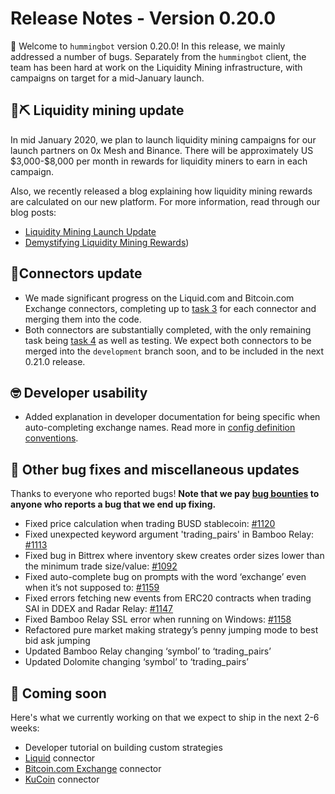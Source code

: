 # Release Notes - Version 0.20.0

🚀 Welcome to `hummingbot` version 0.20.0! In this release, we mainly addressed a number of bugs. Separately from the `hummingbot` client, the team has been hard at work on the Liquidity Mining infrastructure, with campaigns on target for a mid-January launch.

## 🌊⛏️ Liquidity mining update

In mid January 2020, we plan to launch liquidity mining campaigns for our launch partners on 0x Mesh and Binance. There will be approximately US \$3,000-$8,000 per month in rewards for liquidity miners to earn in each campaign.

Also, we recently released a blog explaining how liquidity mining rewards are calculated on our new platform. For more information, read through our blog posts:

* [Liquidity Mining Launch Update](https://hummingbot.io/blog/2019-12-liquidity-mining-launch/) 
* [Demystifying Liquidity Mining Rewards](https://hummingbot.io/blog/2019-12-liquidity-mining-rewards/))

## 🔗Connectors update

* We made significant progress on the Liquid.com and Bitcoin.com Exchange connectors, completing up to [task 3](/developers/connectors/tutorial/#task-3-market-connector) for each connector and merging them into the code.
* Both connectors are substantially completed, with the only remaining task being [task 4](/developers/connectors/tutorial/#task-4-hummingbot-client) as well as testing.  We expect both connectors to be merged into the `development` branch soon, and to be included in the next 0.21.0 release.

## 🤓 Developer usability

* Added explanation in developer documentation for being specific when auto-completing exchange names. Read more in [config definition conventions](https://docs.hummingbot.io/developers/config/#config-definition-conventions).


## 🐞 Other bug fixes and miscellaneous updates

Thanks to everyone who reported bugs! **Note that we pay [bug bounties](/support/bug-bounty-program) to anyone who reports a bug that we end up fixing.**

* Fixed price calculation when trading BUSD stablecoin: [#1120](https://github.com/CoinAlpha/hummingbot/issues/1120)
* Fixed unexpected keyword argument 'trading_pairs' in Bamboo Relay: [#1113](https://github.com/CoinAlpha/hummingbot/issues/1113)
* Fixed bug in Bittrex where inventory skew creates order sizes lower than the minimum trade size/value: [#1092](https://github.com/CoinAlpha/hummingbot/issues/1092)
* Fixed auto-complete bug on prompts with the word ‘exchange’ even when it’s not supposed to: [#1159](https://github.com/CoinAlpha/hummingbot/issues/1159)
* Fixed errors fetching new events from ERC20 contracts when trading SAI in DDEX and Radar Relay: [#1147](https://github.com/CoinAlpha/hummingbot/issues/1147)
* Fixed Bamboo Relay SSL error when running on Windows: [#1158](https://github.com/CoinAlpha/hummingbot/pull/1158)
* Refactored pure market making strategy’s penny jumping mode to best bid ask jumping
* Updated Bamboo Relay changing ‘symbol’ to ‘trading_pairs’
* Updated Dolomite changing ‘symbol’ to ‘trading_pairs’


## 🚀 Coming soon

Here's what we currently working on that we expect to ship in the next 2-6 weeks:

* Developer tutorial on building custom strategies
* [Liquid](https://www.liquid.com/) connector
* [Bitcoin.com Exchange](https://exchange.bitcoin.com) connector
* [KuCoin](https://www.kucoin.com/) connector